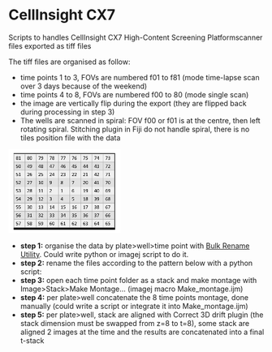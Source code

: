 # CellInsight CX7
Scripts to handles CellInsight CX7 High-Content Screening Platformscanner files exported as tiff files

The tiff files are organised as follow:
- time points 1 to 3, FOVs are numbered f01 to f81 (mode time-lapse scan over 3 days because of the weekend)
- time points 4 to 8, FOVs are numbered f00 to 80 (mode single scan)
- the image are vertically flip during the export (they are flipped back during processing in step 3)
- The wells are scanned in spiral: FOV f00 or f01 is at the centre, then left rotating spiral. Stitching plugin in Fiji do not handle spiral, there is no tiles position file with the data

![Spiral scan](spiral.png)

- **step 1:** organise the data by plate>well>time point with [Bulk Rename Utility](https://www.bulkrenameutility.co.uk/). Could write python or imagej script to do it.
- **step 2:** rename the files according to the pattern below with a python script:
- **step 3:** open each time point folder as a stack and make montage with Image>Stack>Make Montage... (imagej macro Make_montage.ijm)
- **step 4:** per plate>well concatenate the 8 time points montage, done manually (could write a script or integrate it into Make_montage.ijm)
- **step 5:** per plate>well, stack are aligned with Correct 3D drift plugin (the stack dimension must be swapped from z=8 to t=8), some stack are aligned 2 images at the time and the results are concatenated into a final t-stack
